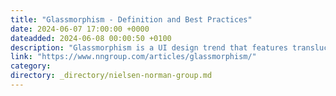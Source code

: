 ```yaml
---
title: "Glassmorphism - Definition and Best Practices"
date: 2024-06-07 17:00:00 +0000
dateadded: 2024-06-08 00:00:50 +0100
description: "Glassmorphism is a UI design trend that features translucent interface components to create depth."
link: "https://www.nngroup.com/articles/glassmorphism/"
category:
directory: _directory/nielsen-norman-group.md
---
```

